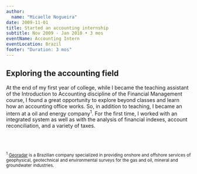 ```yaml
---
author:
  name: "Micaelle Nogueira"
date: 2009-11-01
title: Started an accounting internship
subtitle: Nov 2009 - Jan 2010 • 3 mos
eventName: Accounting Intern 
eventLocation: Brazil
footer: "Duration: 3 mos"
---
```


## Exploring the accounting field

At the end of my first year of college, while I became the teaching assistant of the Introduction to Accounting discipline of the Financial Management course, I found a great opportunity to explore beyond classes and learn how an accounting office works. So, in addition to teaching, I became an intern at a oil and energy company<sup>1</sup>. For the first time, I worked with an integrated system as well as with the analysis of financial indexes, account reconciliation, and a variety of taxes.

<br/>
<br/>

<small><sup>1</sup> [Georadar](http://www.georadar.com.br/) is a Brazilian company specialized in providing onshore and offshore services of geophysical, geotechnical and environmental surveys for the gas and oil, mineral and groundwater industries.</small>